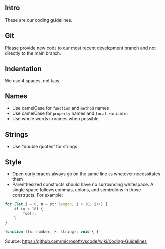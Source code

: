 ## Intro

These are our coding guidelines.

## Git

Please provide new code to our most recent development branch and not directly to the main branch.

## Indentation
We use 4 spaces, not tabs.

## Names
* Use camelCase for `function` and `method` names
* Use camelCase for `property` names and `local variables`
* Use whole words in names when possible

## Strings
* Use "double quotes" for strings

## Style
* Open curly braces always go on the same line as whatever necessitates them
* Parenthesized constructs should have no surrounding whitespace. A single space follows commas, colons, and semicolons in those constructs. For example:

```javascript
for (let i = 0, n = str.length; i < 10; i++) {
    if (x < 10) {
        foo();
    }
}

function f(x: number, y: string): void { }
```


Source: https://github.com/microsoft/vscode/wiki/Coding-Guidelines
